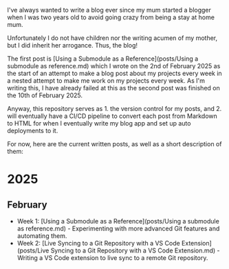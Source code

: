 I've always wanted to write a blog ever since my mum started a blogger when I was two years old to avoid going crazy from being a stay at home mum.

Unfortunately I do not have children nor the writing acumen of my mother, but I did inherit her arrogance. Thus, the blog!

The first post is [Using a Submodule as a Reference](posts/Using a submodule as reference.md) which I wrote on the 2nd of February 2025 as the start of an attempt to make a blog post about my projects every week in a nested attempt to make me work on my projects every week. As I'm writing this, I have already failed at this as the second post was finished on the 10th of February 2025.

Anyway, this repository serves as 1. the version control for my posts, and 2. will eventually have a CI/CD pipeline to convert each post from Markdown to HTML for when I eventually write my blog app and set up auto deployments to it.

For now, here are the current written posts, as well as a short description of them:

# 2025
## February
- Week 1: [Using a Submodule as a Reference](posts/Using a submodule as reference.md) - Experimenting with more advanced Git features and automating them.
- Week 2: [Live Syncing to a Git Repository with a VS Code Extension](posts/Live Syncing to a Git Repository with a VS Code Extension.md) - Writing a VS Code extension to live sync to a remote Git repository.
